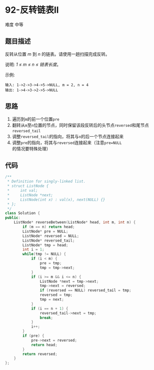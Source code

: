 # 92-反转链表II

难度 中等



## 题目描述

反转从位置 *m* 到 *n* 的链表。请使用一趟扫描完成反转。

说明:
*1 ≤ m ≤ n ≤ 链表长度*。

示例:

```
输入: 1->2->3->4->5->NULL, m = 2, n = 4
输出: 1->4->3->2->5->NULL
```



## 思路

1. 遍历到`m`的前一个位置`pre`
2. 翻转从`m`至`n`位置的节点，同时保留该段反转后的头节点`reversed`和尾节点`reversed_tail`
3. 调整`reversed_tail`的指向，将其与`n`的后一个节点连接起来
4. 调整`pre`的指向，将其与`reversed`连接起来（注意`pre=NULL`的情况要特殊处理）



## 代码

```c++
/**
 * Definition for singly-linked list.
 * struct ListNode {
 *     int val;
 *     ListNode *next;
 *     ListNode(int x) : val(x), next(NULL) {}
 * };
 */
class Solution {
public:
    ListNode* reverseBetween(ListNode* head, int m, int n) {
        if (m == n) return head;
        ListNode* pre = NULL;
        ListNode* reversed = NULL;
        ListNode* reversed_tail;
        ListNode* tmp = head;
        int i = 1;
        while(tmp != NULL) {
            if (i < m) {
                pre = tmp;
                tmp = tmp->next;
            }
            if (i >= m && i <= n) {
                ListNode *next = tmp->next;
                tmp->next = reversed;
                if (reversed == NULL) reversed_tail = tmp;
                reversed = tmp;
                tmp = next;
            }
            if (i == n + 1) {
                reversed_tail->next = tmp;
                break;
            }
            i++;
        }
        if (pre) {
            pre->next = reversed;
            return head;
        }
        return reversed;
    }
};
```

